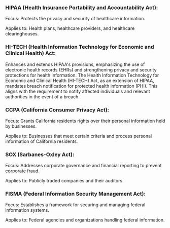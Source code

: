 ### HIPAA (Health Insurance Portability and Accountability Act):
Focus: Protects the privacy and security of healthcare information.

Applies to: Health plans, healthcare providers, and healthcare clearinghouses.



### HI-TECH (Health Information Technology for Economic and Clinical Health) Act:
Enhances and extends HIPAA's provisions, emphasizing the use of electronic health records (EHRs) and strengthening privacy and security protections for health information.
The Health Information Technology for Economic and Clinical Health (HI-TECH) Act, as an extension of HIPAA, mandates breach notification for protected health information (PHI). This aligns with the requirement to notify affected individuals and relevant authorities in the event of a breach.


### CCPA (California Consumer Privacy Act):
Focus: Grants California residents rights over their personal information held by businesses.

Applies to: Businesses that meet certain criteria and process personal information of California residents.



### SOX (Sarbanes-Oxley Act):
Focus: Addresses corporate governance and financial reporting to prevent corporate fraud.

Applies to: Publicly traded companies and their auditors.



### FISMA (Federal Information Security Management Act):
Focus: Establishes a framework for securing and managing federal information systems.

Applies to: Federal agencies and organizations handling federal information.

